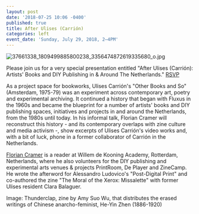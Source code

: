 ```yaml
---
layout: post
date: '2018-07-25 10:06 -0400'
published: true
title: After Ulises (Carrión)
categories: left
event_date: 'Sunday, July 29, 2018, 2–4PM'
---
```

![37661338_1809499885800238_3356474872619335680_o.jpg]({{site.baseurl}}/assets/img/37661338_1809499885800238_3356474872619335680_o.jpg)

Please join us for a very special presentation entitled "After Ulises (Carrión): Artists' Books and DIY Publishing in & Around The Netherlands." [RSVP](https://www.facebook.com/events/442920809507833/)

As a project space for bookworks, Ulises Carrión's "Other Books and So" (Amsterdam, 1975-79) was an experiment across contemporary art, poetry and experimental archiving. It continued a history that began with Fluxus in the 1960s and became the blueprint for a number of artists' books and DIY publishing spaces, initiatives and projects in and around the Netherlands, from the 1980s until today. In his informal talk, Florian Cramer will reconstruct this history - and its contemporary overlaps with zine culture and media activism -, show excerpts of Ulises Carrión's video works and, with a bit of luck, phone in a former collaborator of Carrión in the Netherlands.

[Florian Cramer](https://www.phdarts.eu/Supervisors/FlorianCramer) is a reader at Willem de Kooning Academy, Rotterdam, Netherlands, where he also volunteers for the DIY publishing and experimental arts venues & projects PrintRoom, De Player and ZineCamp. He wrote the afterword for Alessandro Ludovico's "Post-Digital Print" and co-authored the zine "The Moral of the Xerox: Missalette" with former Ulises resident Clara Balaguer.

Image: Thunderclap, zine by Amy Suo Wu, that distributes the erased writings of Chinese anarcho-feminist, He-Yin Zhen (1886-1920)
